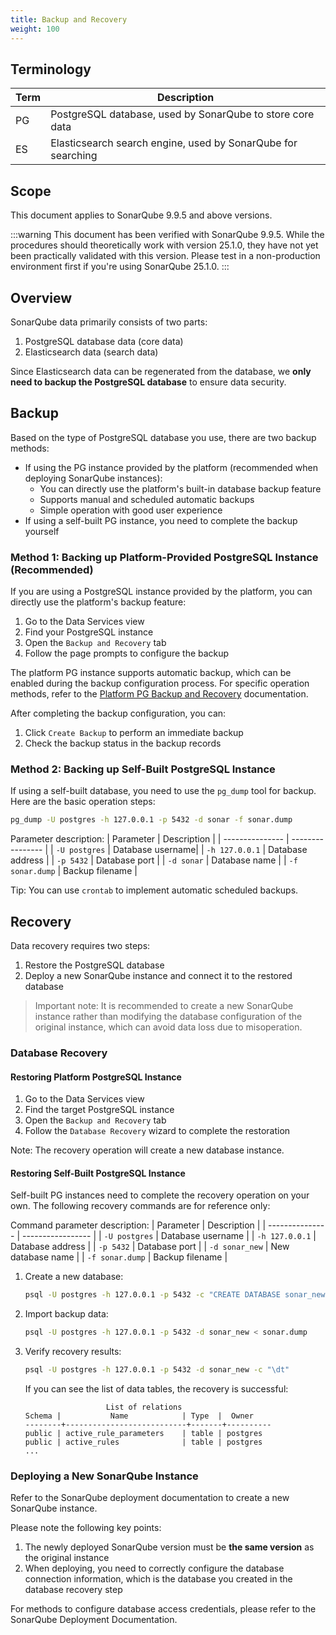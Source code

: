 ```yaml
---
title: Backup and Recovery
weight: 100
---
```


## Terminology

| Term | Description                                                 |
| ---- | ----------------------------------------------------------- |
| PG   | PostgreSQL database, used by SonarQube to store core data    |
| ES   | Elasticsearch search engine, used by SonarQube for searching |

## Scope

This document applies to SonarQube 9.9.5 and above versions.

:::warning
This document has been verified with SonarQube 9.9.5. While the procedures should theoretically work with version 25.1.0, they have not yet been practically validated with this version. Please test in a non-production environment first if you're using SonarQube 25.1.0.
:::

## Overview

SonarQube data primarily consists of two parts:

1. PostgreSQL database data (core data)
2. Elasticsearch data (search data)

Since Elasticsearch data can be regenerated from the database, we **only need to backup the PostgreSQL database** to ensure data security.

## Backup

Based on the type of PostgreSQL database you use, there are two backup methods:

- If using the PG instance provided by the platform (recommended when deploying SonarQube instances):
  - You can directly use the platform's built-in database backup feature
  - Supports manual and scheduled automatic backups
  - Simple operation with good user experience
- If using a self-built PG instance, you need to complete the backup yourself

### Method 1: Backing up Platform-Provided PostgreSQL Instance (Recommended)

If you are using a PostgreSQL instance provided by the platform, you can directly use the platform's backup feature:

1. Go to the Data Services view
2. Find your PostgreSQL instance
3. Open the `Backup and Recovery` tab
4. Follow the page prompts to configure the backup

The platform PG instance supports automatic backup, which can be enabled during the backup configuration process. For specific operation methods, refer to the [Platform PG Backup and Recovery](#how-to-view-platform-postgresql-backup-and-recovery-documentation) documentation.

After completing the backup configuration, you can:
1. Click `Create Backup` to perform an immediate backup
2. Check the backup status in the backup records


### Method 2: Backing up Self-Built PostgreSQL Instance

If using a self-built database, you need to use the `pg_dump` tool for backup. Here are the basic operation steps:

```bash
pg_dump -U postgres -h 127.0.0.1 -p 5432 -d sonar -f sonar.dump
```

Parameter description:
| Parameter       | Description      |
| --------------- | ---------------- |
| `-U postgres`   | Database username|
| `-h 127.0.0.1`  | Database address |
| `-p 5432`       | Database port    |
| `-d sonar`      | Database name    |
| `-f sonar.dump` | Backup filename  |

Tip: You can use `crontab` to implement automatic scheduled backups.

## Recovery

Data recovery requires two steps:

1. Restore the PostgreSQL database
2. Deploy a new SonarQube instance and connect it to the restored database

> Important note: It is recommended to create a new SonarQube instance rather than modifying the database configuration of the original instance, which can avoid data loss due to misoperation.

### Database Recovery

#### Restoring Platform PostgreSQL Instance

1. Go to the Data Services view
2. Find the target PostgreSQL instance
3. Open the `Backup and Recovery` tab
4. Follow the `Database Recovery` wizard to complete the restoration

Note: The recovery operation will create a new database instance.

#### Restoring Self-Built PostgreSQL Instance

Self-built PG instances need to complete the recovery operation on your own. The following recovery commands are for reference only:

Command parameter description:
| Parameter       | Description       |
| --------------- | ----------------- |
| `-U postgres`   | Database username |
| `-h 127.0.0.1`  | Database address  |
| `-p 5432`       | Database port     |
| `-d sonar_new`  | New database name |
| `-f sonar.dump` | Backup filename   |

1. Create a new database:

    ```bash
    psql -U postgres -h 127.0.0.1 -p 5432 -c "CREATE DATABASE sonar_new"
    ```

2. Import backup data:

    ```bash
    psql -U postgres -h 127.0.0.1 -p 5432 -d sonar_new < sonar.dump
    ```

3. Verify recovery results:

    ```bash
    psql -U postgres -h 127.0.0.1 -p 5432 -d sonar_new -c "\dt"
    ```

    If you can see the list of data tables, the recovery is successful:

    ```
                      List of relations
    Schema |           Name            | Type  |  Owner
    --------+---------------------------+-------+----------
    public | active_rule_parameters    | table | postgres
    public | active_rules              | table | postgres
    ...
    ```

### Deploying a New SonarQube Instance

Refer to the SonarQube deployment documentation to create a new SonarQube instance.

Please note the following key points:

1. The newly deployed SonarQube version must be **the same version** as the original instance
2. When deploying, you need to correctly configure the database connection information, which is the database you created in the database recovery step

For methods to configure database access credentials, please refer to the SonarQube Deployment Documentation.

